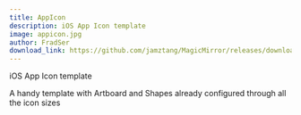 ```yaml
---
title: AppIcon
description: iOS App Icon template
image: appicon.jpg
author: FradSer
download_link: https://github.com/jamztang/MagicMirror/releases/download/templates/app-icon-by-fradser.sketch
---
```


iOS App Icon template

A handy template with Artboard and Shapes already configured through all the icon sizes